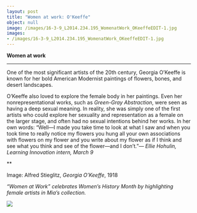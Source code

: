 ```yaml
---
layout: post
title: "Women at work: O'Keeffe"
object: null
image: /images/16-3-9_L2014.234.195_WomenatWork_OKeeffeEDIT-1.jpg
images:
- /images/16-3-9_L2014.234.195_WomenatWork_OKeeffeEDIT-1.jpg
---
```

**Women at work**

****

 One of the most significant artists of the 20th century, Georgia O’Keeffe is known for her bold American Modernist paintings of flowers, bones, and desert landscapes. 

O’Keeffe also loved to explore the female body in her paintings. Even her nonrepresentational works, such as *Green-Gray Abstraction*, were seen as having a deep sexual meaning. In reality, she was simply one of the first artists who could explore her sexuality and representation as a female on the larger stage, and often had no sexual intentions behind her works. In her own words: “Well—I made you take time to look at what I saw and when you took time to really notice my flowers you hung all your own associations with flowers on my flower and you write about my flower as if I think and see what you think and see of the flower—and I don’t.”*—* *Ellie Hohulin, Learning Innovation intern, March 9*

**

Image: Alfred Stieglitz, *Georgia O’Keeffe*, 1918

*“Women at Work” celebrates Women’s History Month by highlighting female artists in Mia’s collection.*

![]({{siteurl.base}}/images/16-3-9_L2014.234.195_WomenatWork_OKeeffeEDIT-1.jpg)
